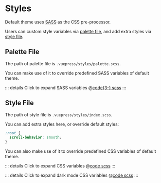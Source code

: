 # Styles

Default theme uses [SASS](https://sass-lang.com/) as the CSS pre-processor.

Users can custom style variables via [palette file](#palette-file), and add extra styles via [style file](#style-file).

## Palette File

The path of palette file is `.vuepress/styles/palette.scss`.

You can make use of it to override predefined SASS variables of default theme.

::: details Click to expand SASS variables
@[code{3-} scss](@vuepress/theme-default/src/client/styles/_variables.scss)
:::

## Style File

The path of style file is `.vuepress/styles/index.scss`.

You can add extra styles here, or override default styles:

```scss
:root {
  scroll-behavior: smooth;
}
```

You can also make use of it to override predefined CSS variables of default theme.

::: details Click to expand CSS variables
@[code scss](@vuepress/theme-default/src/client/styles/vars.scss)
:::

::: details Click to expand dark mode CSS variables
@[code scss](@vuepress/theme-default/src/client/styles/vars-dark.scss)
:::

